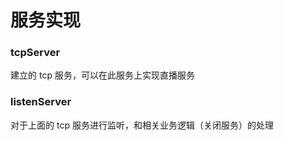 # 服务实现

### tcpServer

建立的 tcp 服务，可以在此服务上实现直播服务

### listenServer

对于上面的 tcp 服务进行监听，和相关业务逻辑（关闭服务）的处理
